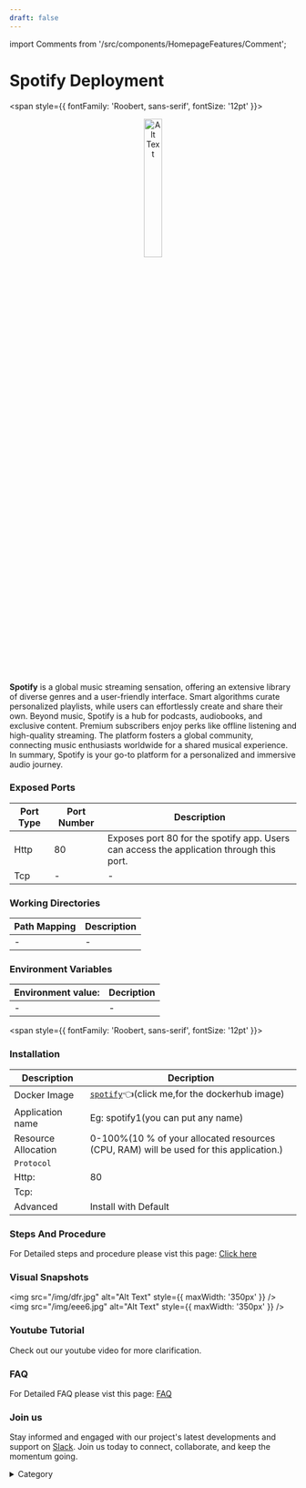 ```yaml
---
draft: false
---
```

import Comments from '/src/components/HomepageFeatures/Comment';




# Spotify Deployment

<span style={{ fontFamily: 'Roobert, sans-serif', fontSize: '12pt' }}>

<p align="center">
  <img src="/img/xcs.jpg" alt="Alt Text" width="25%"/>
</p> 

**Spotify** is a global music streaming sensation, offering an extensive library of diverse genres and a user-friendly interface. Smart algorithms curate personalized playlists, while users can effortlessly create and share their own. Beyond music, Spotify is a hub for podcasts, audiobooks, and exclusive content. Premium subscribers enjoy perks like offline listening and high-quality streaming. The platform fosters a global community, connecting music enthusiasts worldwide for a shared musical experience. In summary, Spotify is your go-to platform for a personalized and immersive audio journey.

### Exposed Ports

| Port Type | Port Number | Description |
| --------- | ----------- | ----------- |
| Http      | 80        | Exposes port 80 for the spotify app. Users can access the  application through this port. |
| Tcp       | -           | -             |

### Working Directories

| Path Mapping                         | Description |
| ------------------------------------ | ----------- |
|-       | - |


### Environment Variables

|   **Environment value:**          | Decription                                                                                                               | 
| --------------------- | ------                                                                                                                   | 
|-       |  -                              |

</span>


<span style={{ fontFamily: 'Roobert, sans-serif', fontSize: '12pt' }}>

### Installation

|  Description          | Decription                                                                                                               | 
| --------------------- | ------                                                                                                                   | 
| Docker Image          |  [`spotify`](https://hub.docker.com/r/linuxserver/your\_spotify)👈(click me,for the dockerhub image)                                   |
| Application name      |  Eg: spotify1(you can put any name)                                                                                        | 
| Resource Allocation   |  0-100%(10 % of your allocated resources (CPU, RAM) will be used for this application.)                                  | 
| `Protocol`            |                                                                                                                          | 
|  Http:                | 80                                                                                                                      |
|  Tcp:                 |                                                                                                                          | 
|    Advanced           |    Install with Default                                                                                                  |


### Steps And Procedure

For Detailed steps and procedure please vist this page: [Click here](https://techscaleinfinite.github.io/introduction/cloud-float/Steps%20and%20procedure)


### Visual Snapshots

<img src="/img/dfr.jpg" alt="Alt Text" style={{ maxWidth: '350px' }} /> <img src="/img/eee6.jpg" alt="Alt Text" style={{ maxWidth: '350px' }} />




### Youtube Tutorial&#x20;

Check out our youtube video for more clarification.



### FAQ
For Detailed FAQ please vist this page: [FAQ](https://techscaleinfinite.github.io/FAQ)

### Join us

Stay informed and engaged with our project's latest developments and support on [Slack](https://app.slack.com/client/T04QS32JX6E/C04QKEWE146). Join us today to connect, collaborate, and keep the momentum going.

<details>

<summary>Category</summary>

Kubernetes, cloud computing, DevOps, cloud services, hosting platform, container orchestration, cloud infrastructure, cloud deployment, cloud management, cloud technology, cloud solutions, media, entertainment, spotify

</details>

</span>

<Comments />